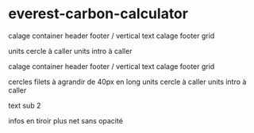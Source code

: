 # everest-carbon-calculator

calage container header footer / vertical text
calage footer grid

units cercle à caller
units intro à caller

calage container header footer / vertical text
calage footer grid

cercles filets à agrandir de 40px en long
units cercle à caller
units intro à caller

text sub 2

infos en tiroir plus net sans opacité
